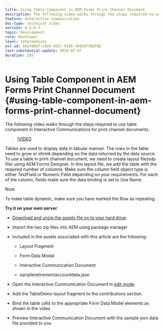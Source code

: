 ```yaml
---
title: Using Table Component in AEM Forms Print Channel Document
description: The following video walks through the steps required to use table component in Interactive Communications for print channel documents.
feature: Interactive Communication
doc-type: technical video
version: 6.4,6.5
topic: Development
role: Developer
level: Intermediate
exl-id: 54afd047-c6e6-4557-9336-39420f30df88
last-substantial-update: 2019-07-07
duration: 293
---
```

# Using Table Component in AEM Forms Print Channel Document {#using-table-component-in-aem-forms-print-channel-document}

The following video walks through the steps required to use table component in Interactive Communications for print channel documents.

>[!VIDEO](https://video.tv.adobe.com/v/27769?quality=12&learn=on)

Tables are used to display data in tabular manner. The rows in the table need to grow or shrink depending on the data returned by the data source. To use a table in print channel document, we need to create layout file(xdp file) using AEM Forms Designer. In this layout file, we add the table with the required number of columns. Make sure the column field object type is either TextField or Numeric Field depending on your requirements. For each of the column, fields make sure the data binding is set to Use Name.

>[!NOTE]
>
>To make table dynamic, make sure you have marked the Row as repeating.

**Try it on your own server**

* [Download and unzip the assets file on to your hard drive](assets/usingtablesinprintchannel.zip)

* Import the two zip files into AEM using package manager 

* Included in the assets associated with this article are the following:

    * Layout Fragment

    * Form Data Modal

    * Interactive Communication Document
    * sampleretirementaccountdata.json

* Open the Interactive Communication Document in [edit mode](http://localhost:4502/editor.html/content/forms/af/401kstatement/tablesinprintdocument/channels/print.html).

* Add the TableDemo layout fragment to the contributions section.
* Bind the table cells to the appropriate Form Data Model elements as shown in the video

* Preview Interactive Communication Document with the sample json data file provided to you
